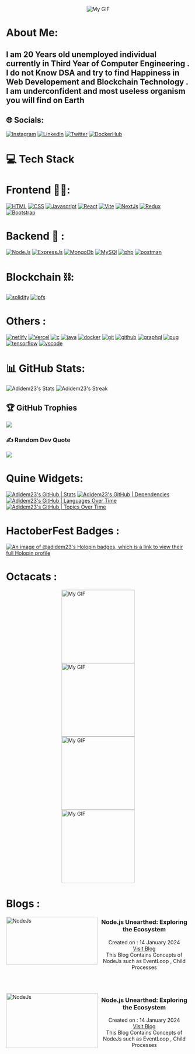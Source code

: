 <p align="center">
  <img src="https://user-images.githubusercontent.com/74038190/213910845-af37a709-8995-40d6-be59-724526e3c3d7.gif" alt="My GIF">
</p>

# About Me: 
<h2> I am 20 Years old unemployed individual currently in Third Year of Computer Engineering . I do not Know DSA and try to find Happiness in Web Developement and Blockchain Technology . I am underconfident and most useless organism you will find on Earth</h2> 

## 🌐 Socials:
[![Instagram](https://skillicons.dev/icons?i=instagram&perline=3)](https://instagram.com/adidem23) 
[![LinkedIn](https://skillicons.dev/icons?i=linkedin&perline=3)](https://linkedin.com/in/aditya-suryawanshi-945145235/) 
[![Twitter](https://skillicons.dev/icons?i=twitter&perline=3)](https://twitter.com/SURYAWANSHIADI3)
[![DockerHub](https://skillicons.dev/icons?i=docker&perline=3)](https://hub.docker.com/u/adidem23)  


# 💻 Tech Stack 

# Frontend 🧑‍💻:
[![HTML](https://skillicons.dev/icons?i=html&perline=3)](https://skillicons.dev)
[![CSS](https://skillicons.dev/icons?i=css&perline=3)](https://skillicons.dev)
[![Javascript](https://skillicons.dev/icons?i=javascript&perline=3)](https://skillicons.dev)
[![React](https://skillicons.dev/icons?i=react&perline=3)](https://skillicons.dev)
[![Vite](https://skillicons.dev/icons?i=vite&perline=3)](https://skillicons.dev)
[![NextJs](https://skillicons.dev/icons?i=nextjs&perline=3)](https://skillicons.dev)
[![Redux](https://skillicons.dev/icons?i=redux&perline=3)](https://skillicons.dev)
[![Bootstrap](https://skillicons.dev/icons?i=bootstrap&perline=3)](https://skillicons.dev)

# Backend 🤕 : 
[![NodeJs](https://skillicons.dev/icons?i=nodejs&perline=3)](https://skillicons.dev)
[![ExpressJs](https://skillicons.dev/icons?i=express&perline=3)](https://skillicons.dev)
[![MongoDb](https://skillicons.dev/icons?i=mongodb&perline=3)](https://skillicons.dev)
[![MySQl](https://skillicons.dev/icons?i=mysql&perline=3)](https://skillicons.dev)
[![php](https://skillicons.dev/icons?i=php&perline=3)](https://skillicons.dev)
[![postman](https://skillicons.dev/icons?i=postman&perline=3)](https://skillicons.dev)

# Blockchain ⛓:
[![solidity](https://skillicons.dev/icons?i=solidity&perline=3)](https://skillicons.dev)
[![ipfs](https://skillicons.dev/icons?i=ipfs&perline=3)](https://skillicons.dev)

# Others : 
[![netlify](https://skillicons.dev/icons?i=netlify&perline=3)](https://skillicons.dev)
[![Vercel](https://skillicons.dev/icons?i=vercel&perine=3)](https://skillicons.dev)
[![c](https://skillicons.dev/icons?i=c&perline=3)](https://skillicons.dev)
[![java](https://skillicons.dev/icons?i=java&perline=3)](https://skillicons.dev)
[![docker](https://skillicons.dev/icons?i=docker&perline=3)](https://skillicons.dev)
[![git](https://skillicons.dev/icons?i=git&perline=3)](https://skillicons.dev)
[![github](https://skillicons.dev/icons?i=github&perline=3)](https://skillicons.dev)
[![graphql](https://skillicons.dev/icons?i=graphql&perline=3)](https://skillicons.dev)
[![pug](https://skillicons.dev/icons?i=pug&perline=3)](https://skillicons.dev)
[![tensorflow](https://skillicons.dev/icons?i=tensorflow&perline=3)](https://skillicons.dev)
[![vscode](https://skillicons.dev/icons?i=vscode&perline=3)](https://skillicons.dev)


# 📊 GitHub Stats:
![Adidem23's Stats](https://github-readme-stats.vercel.app/api?username=Adidem23&theme=shades-of-purple&show_icons=true&hide_border=false&count_private=true)
![Adidem23's Streak](https://github-readme-streak-stats.herokuapp.com/?user=Adidem23&theme=shades-of-purple&hide_border=false)


## 🏆 GitHub Trophies
![](https://github-profile-trophy.vercel.app/?username=Adidem23&theme=radical&no-frame=false&no-bg=true&margin-w=4)

### ✍ Random Dev Quote
![](https://quotes-github-readme.vercel.app/api?type=horizontal&theme=radical)

# Quine Widgets:
[![Adidem23's GitHub | Stats](https://stats.quine.sh/Adidem23/github?theme=dark)](https://quine.sh?utm_source=widgets&utm_campaign=Adidem23)
[![Adidem23's GitHub | Dependencies](https://stats.quine.sh/Adidem23/dependencies?theme=dark)](https://quine.sh?utm_source=widgets&utm_campaign=Adidem23)
[![Adidem23's GitHub | Languages Over Time](https://stats.quine.sh/Adidem23/languages-over-time?theme=dark)](https://quine.sh?utm_source=widgets&utm_campaign=Adidem23)
[![Adidem23's GitHub | Topics Over Time](https://stats.quine.sh/Adidem23/topics-over-time?theme=dark)](https://quine.sh?utm_source=widgets&utm_campaign=Adidem23)

# HactoberFest Badges : 
[![An image of @adidem23's Holopin badges, which is a link to view their full Holopin profile](https://holopin.me/adidem23)](https://holopin.io/@adidem23)

# Octacats : 
<img src="https://github.com/Adidem23/Adidem23/assets/124609794/f07c954b-e444-403e-ad8e-eb584f60c4e5" style="margin:auto; display:block ; " width="200px" height="200px" alt="My GIF">

<img src="https://github.com/Adidem23/Adidem23/assets/124609794/20f01b59-ea69-4923-a775-233d238c8573" style="margin:auto; display:block ; " width="200px" height="200px" alt="My GIF">

<img src="https://github.com/Adidem23/Adidem23/assets/124609794/aafef1d7-f453-4ded-8d21-a5c89649e9a1" style="margin:auto; display:block ; " width="200px" height="200px" alt="My GIF">

<img src="https://github.com/Adidem23/Adidem23/assets/124609794/c93cd485-36d8-429f-b64a-ca03d9a1131b" style="margin:auto; display:block ; " width="200px" height="200px" alt="My GIF">

# Blogs : 
<p align="left">
<img src="https://github.com/Adidem23/Adidem23/assets/124609794/4edd8dcf-982c-4ee4-beb9-a2eb04f9b2d6" alt="NodeJs" width="250px" height="130px"  align="left" />
<div align="center">
<h3>Node.js Unearthed: Exploring the Ecosystem</h3>
<div>Created on : 14 January 2024</div>
<div><a href="https://adidem.hashnode.dev/nodejs-unearthed-exploring-the-ecosystem">Visit Blog</a></div>
<div>This Blog Contains Concepts of NodeJs such as EventLoop , Child Processes</div>
</div>
</p> 

<br />
<br />

<p align="left">
<img src="https://github.com/Adidem23/Adidem23/assets/124609794/4edd8dcf-982c-4ee4-beb9-a2eb04f9b2d6" alt="NodeJs" width="250px" height="150px"  align="left" />
<div align="center">
<h3>Node.js Unearthed: Exploring the Ecosystem</h3>
<div>Created on : 14 January 2024</div>
<div><a href="https://adidem.hashnode.dev/nodejs-unearthed-exploring-the-ecosystem">Visit Blog</a></div>
<div>This Blog Contains Concepts of NodeJs such as EventLoop , Child Processes</div>
</div>
</p> 



